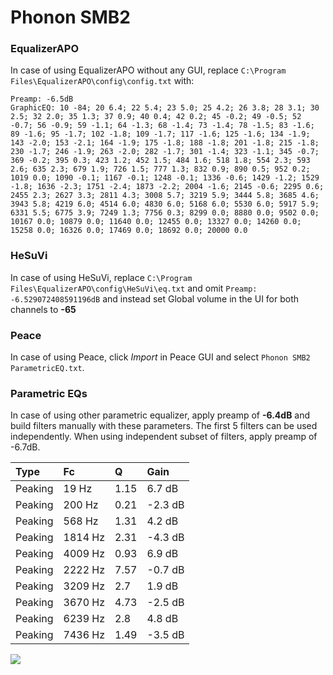 # Phonon SMB2

### EqualizerAPO
In case of using EqualizerAPO without any GUI, replace `C:\Program Files\EqualizerAPO\config\config.txt`
with:
```
Preamp: -6.5dB
GraphicEQ: 10 -84; 20 6.4; 22 5.4; 23 5.0; 25 4.2; 26 3.8; 28 3.1; 30 2.5; 32 2.0; 35 1.3; 37 0.9; 40 0.4; 42 0.2; 45 -0.2; 49 -0.5; 52 -0.7; 56 -0.9; 59 -1.1; 64 -1.3; 68 -1.4; 73 -1.4; 78 -1.5; 83 -1.6; 89 -1.6; 95 -1.7; 102 -1.8; 109 -1.7; 117 -1.6; 125 -1.6; 134 -1.9; 143 -2.0; 153 -2.1; 164 -1.9; 175 -1.8; 188 -1.8; 201 -1.8; 215 -1.8; 230 -1.7; 246 -1.9; 263 -2.0; 282 -1.7; 301 -1.4; 323 -1.1; 345 -0.7; 369 -0.2; 395 0.3; 423 1.2; 452 1.5; 484 1.6; 518 1.8; 554 2.3; 593 2.6; 635 2.3; 679 1.9; 726 1.5; 777 1.3; 832 0.9; 890 0.5; 952 0.2; 1019 0.0; 1090 -0.1; 1167 -0.1; 1248 -0.1; 1336 -0.6; 1429 -1.2; 1529 -1.8; 1636 -2.3; 1751 -2.4; 1873 -2.2; 2004 -1.6; 2145 -0.6; 2295 0.6; 2455 2.3; 2627 3.3; 2811 4.3; 3008 5.7; 3219 5.9; 3444 5.8; 3685 4.6; 3943 5.8; 4219 6.0; 4514 6.0; 4830 6.0; 5168 6.0; 5530 6.0; 5917 5.9; 6331 5.5; 6775 3.9; 7249 1.3; 7756 0.3; 8299 0.0; 8880 0.0; 9502 0.0; 10167 0.0; 10879 0.0; 11640 0.0; 12455 0.0; 13327 0.0; 14260 0.0; 15258 0.0; 16326 0.0; 17469 0.0; 18692 0.0; 20000 0.0
```

### HeSuVi
In case of using HeSuVi, replace `C:\Program Files\EqualizerAPO\config\HeSuVi\eq.txt` and omit `Preamp:
-6.529072408591196dB` and instead set Global volume in the UI for both channels to **-65**

### Peace
In case of using Peace, click *Import* in Peace GUI and select `Phonon SMB2 ParametricEQ.txt`.

### Parametric EQs
In case of using other parametric equalizer, apply preamp of **-6.4dB** and build filters manually
with these parameters. The first 5 filters can be used independently.
When using independent subset of filters, apply preamp of -6.7dB.

| Type    | Fc      |    Q | Gain    |
|:--------|:--------|:-----|:--------|
| Peaking | 19 Hz   | 1.15 | 6.7 dB  |
| Peaking | 200 Hz  | 0.21 | -2.3 dB |
| Peaking | 568 Hz  | 1.31 | 4.2 dB  |
| Peaking | 1814 Hz | 2.31 | -4.3 dB |
| Peaking | 4009 Hz | 0.93 | 6.9 dB  |
| Peaking | 2222 Hz | 7.57 | -0.7 dB |
| Peaking | 3209 Hz | 2.7  | 1.9 dB  |
| Peaking | 3670 Hz | 4.73 | -2.5 dB |
| Peaking | 6239 Hz | 2.8  | 4.8 dB  |
| Peaking | 7436 Hz | 1.49 | -3.5 dB |

![](https://raw.githubusercontent.com/jaakkopasanen/AutoEq/master/results/innerfidelity/sbaf-serious/Phonon%20SMB2/Phonon%20SMB2.png)
